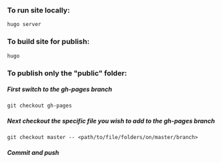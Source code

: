 ### To run site locally:
`hugo server`

### To build site for publish:
`hugo`

### To publish only the "public" folder:

##### First switch to the gh-pages branch
`git checkout gh-pages`

##### Next checkout the specific file you wish to add to the gh-pages branch
`git checkout master -- <path/to/file/folders/on/master/branch>`

##### Commit and push
